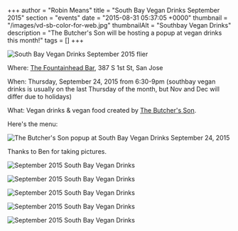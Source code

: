 +++
author = "Robin Means"
title = "South Bay Vegan Drinks September 2015"
section = "events"
date = "2015-08-31 05:37:05 +0000"
thumbnail = "/images/vd-sb-color-for-web.jpg"
thumbnailAlt = "Southbay Vegan Drinks"
description = "The Butcher's Son will be hosting a popup at vegan drinks this month!"
tags = []
+++

![South Bay Vegan Drinks September 2015 flier](/images/VDflier-Sept-web.png)

Where:&nbsp;[The Fountainhead Bar](http://www.yelp.com/biz/the-fountainhead-bar-san-jose), 387 S 1st St, San Jose

When: Thursday, September 24, 2015 from 6:30-9pm (southbay vegan drinks is usually on the last Thursday of the month, but Nov and Dec will differ due to holidays)

What: Vegan drinks & vegan food created&nbsp;by&nbsp;[The Butcher's Son](https://www.facebook.com/vegandelicatessen).



Here's the menu:

![The Butcher's Son popup at South Bay Vegan Drinks September 24, 2015](/images/menu.jpg)



Thanks to Ben for taking pictures.

![September 2015 South Bay Vegan Drinks](/images/2.jpg)

![September 2015 South Bay Vegan Drinks](/images/3.jpg)

![September 2015 South Bay Vegan Drinks](/images/4.jpg)

![September 2015 South Bay Vegan Drinks](/images/5.jpg)

![September 2015 South Bay Vegan Drinks](/images/1.jpg)

